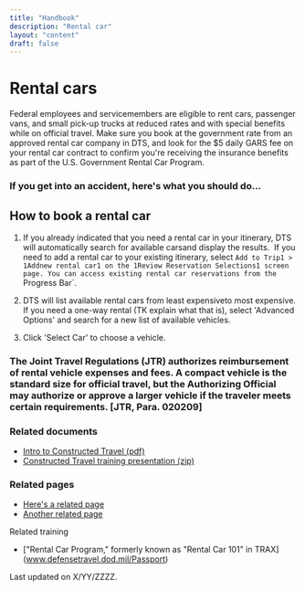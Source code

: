 ```yaml
---
title: "Handbook"
description: "Rental car"
layout: "content"
draft: false
---
```


# <this is a title> Rental cars

<define the topic in lay terms> Federal employees and servicemembers are eligible to rent cars, passenger vans, and small pick-up trucks at reduced rates and with special benefits while on official travel. Make sure you book at the government rate from an approved rental car company in DTS, and look for the $5 daily GARS fee on your rental car contract to confirm you're receiving the insurance benefits as part of the U.S. Government Rental Car Program. 
### <critical timely info > If you get into an accident, here's what you should do...


## <body content> How to book a rental car

1. If you already indicated that you need a rental car in your itinerary, DTS will automatically search for available carsand display the results. 
If you need to add a rental car to your existing itinerary, select `Add to Trip1 > 1Addnew rental car1 on the 1Review Reservation Selections1 screen page.
You can access existing rental car reservations from the `Progress Bar`. 

2. DTS will list available rental cars from least expensiveto most expensive. If you need a one-way rental (TK explain what that is), select 'Advanced Options' and search for a new list of available vehicles. 

3. Click 'Select Car' to choose a vehicle.

<maybe add some styling to seperate the core content above from the sections below>
  
### <policy info> The Joint Travel Regulations (JTR) authorizes reimbursement of rental vehicle expenses and fees. A compact vehicle is the standard size for official travel, but the Authorizing Official may authorize or approve a larger vehicle if the traveler meets certain requirements. [JTR, Para. 020209]

### <related documents> Related documents 
- [Intro to Constructed Travel (pdf)](https://www.defensetravel.dod.mil/Docs/Constructed_Travel_Information_Paper.pdf)
- [Constructed Travel training presentation (zip)](https://www.defensetravel.dod.mil/Docs/Training/InstMat/T200_Slides_Constructed_Travel.zip)

### <related webpages on DTMO site> Related pages
- [Here's a related page](URL)
- [Another related page](URL)

Related training
- ["Rental Car Program," formerly known as "Rental Car 101" in TRAX] (www.defensetravel.dod.mil/Passport)

<last updated date> Last updated on X/YY/ZZZZ.
